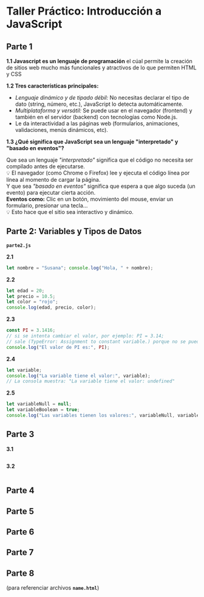 # Taller Práctico: Introducción a JavaScript

## Parte 1
**1.1 Javascript es un lenguaje de programación** el cúal permite la creación de sitios web mucho más funcionales y atractivos de lo que permiten HTML y CSS

**1.2 Tres características principales:**
- *Lenguaje dinámico y de tipado débil:* No necesitas declarar el tipo de dato (string, número, etc.), JavaScript lo detecta automáticamente.
- *Multiplataforma y versátil:* Se puede usar en el navegador (frontend) y también en el servidor (backend) con tecnologías como Node.js.
- Le da interactividad a las páginas web (formularios, animaciones, validaciones, menús dinámicos, etc).

**1.3 ¿Qué significa que JavaScript sea un lenguaje "interpretado" y "basado en eventos"?**

Que sea un lenguaje *"interpretado"* significa que el código no necesita ser compilado antes de ejecutarse.  
💡 El navegador (como Chrome o Firefox) lee y ejecuta el código línea por línea al momento de cargar la página.  
Y que sea *"basado en eventos"* significa que espera a que algo suceda (un evento) para ejecutar cierta acción.  
**Eventos como:** Clic en un botón, movimiento del mouse, enviar un formulario, presionar una tecla...  
💡 Esto hace que el sitio sea interactivo y dinámico.

## Parte 2: Variables y Tipos de Datos
**`parte2.js`**

**2.1**
```js 
let nombre = "Susana"; console.log("Hola, " + nombre);
```

**2.2**
```js
let edad = 20;
let precio = 10.5;
let color = "rojo";
console.log(edad, precio, color);
```

**2.3**
```js
const PI = 3.1416;
// si se intenta cambiar el valor, por ejemplo: PI = 3.14; 
// sale (TypeError: Assignment to constant variable.) porque no se puede reasignar una constante
console.log("El valor de PI es:", PI);
```

**2.4**
```js
let variable;
console.log("La variable tiene el valor:", variable);
// La consola muestra: "La variable tiene el valor: undefined"
```

**2.5**
```js
let variableNull = null;
let variableBoolean = true;
console.log("Las variables tienen los valores:", variableNull, variableBoolean)
```

## Parte 3

**3.1**
```js

```

**3.2**
```js

```

## Parte 4

## Parte 5

## Parte 6

## Parte 7

## Parte 8

(para referenciar archivos **`name.html`**)
